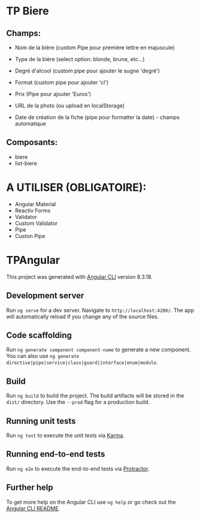 # TP Biere

## Champs:
- Nom de la bière (custom Pipe pour première lettre en majuscule)
- Type de la bière (select option: blonde, brune, etc...)
- Degré d'alcool (custom pipe pour ajouter le sugne 'degré')
- Format (custom pipe pour ajouter 'cl')
- Prix (Pipe pour ajouter 'Euros')
- URL de la photo (ou upload en localStorage)

- Date de création de la fiche (pipe pour formatter la date) - champs automatique

## Composants:
- biere
- list-biere

# A UTILISER (OBLIGATOIRE):
- Angular Material
- Reactiv Forms
- Validator
- Custom Validator
- Pipe
- Custon Pipe

# TPAngular

This project was generated with [Angular CLI](https://github.com/angular/angular-cli) version 8.3.18.

## Development server

Run `ng serve` for a dev server. Navigate to `http://localhost:4200/`. The app will automatically reload if you change any of the source files.

## Code scaffolding

Run `ng generate component component-name` to generate a new component. You can also use `ng generate directive|pipe|service|class|guard|interface|enum|module`.

## Build

Run `ng build` to build the project. The build artifacts will be stored in the `dist/` directory. Use the `--prod` flag for a production build.

## Running unit tests

Run `ng test` to execute the unit tests via [Karma](https://karma-runner.github.io).

## Running end-to-end tests

Run `ng e2e` to execute the end-to-end tests via [Protractor](http://www.protractortest.org/).

## Further help

To get more help on the Angular CLI use `ng help` or go check out the [Angular CLI README](https://github.com/angular/angular-cli/blob/master/README.md).
